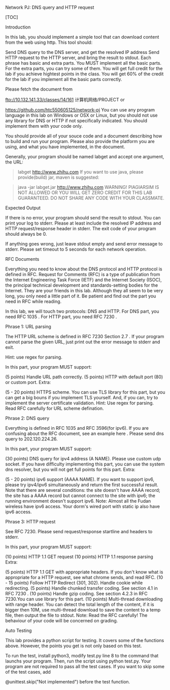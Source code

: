 Network PJ: DNS query and HTTP request

[TOC]

Introduction

In this lab, you should implement a simple tool that can download content from the web using http. This tool should:

Send DNS query to the DNS server, and get the resolved IP address
Send HTTP request to the HTTP server, and bring the result to stdout.
Each phrase has basic and extra parts. You MUST implement all the basic parts. For the extra parts, you can try some of them. You will get full credit for the lab if you achieve hightest points in the class. You will get 60% of the credit for the lab if you implement all the basic parts correctly.

Please fetch the document from

ftp://10.132.141.33/classes/14/161 计算机网络/PROJECT
or

https://github.com/htc550605125/network-pj
You can use any program language in this lab on Windows or OSX or Linux, but you should not use any library for DNS or HTTP if not specifically indicated. You should implement them with your code only.

You should provide all of your souce code and a document describing how to build and run your program. Please also provide the platform you are using, and what you have implemented, in the document.

Generally, your program should be named labget and accept one argument, the URL:

> labget http://www.zhihu.com
If you want to use java, please provide(build) jar, maven is suggested:

> java -jar labget.jar http://www.zhihu.com
WARNING! PlAGIARSIM IS NOT ALLOWED OR YOU WILL GET ZERO CREDIT FOR THIS LAB GUARANTEED. DO NOT SHARE ANY CODE WITH YOUR CLASSMATE.

Expected Output

If there is no error, your program should send the result to stdout. You can print your log to stderr. Please at least include the resolved IP address and HTTP request/response header in stderr. The exit code of your program should always be 0.

If anything goes wrong, just leave stdout empty and send error message to stderr. Please set timeout to 5 seconds for each network operation.

RFC Documents

Everything you need to know about the DNS protocol and HTTP protocol is defined in RFC. Request for Comments (RFC) is a type of publication from the Internet Engineering Task Force (IETF) and the Internet Society (ISOC), the principal technical development and standards-setting bodies for the Internet. They are your friends in this lab. Although they all seem to be very long, you only need a little part of it. Be patient and find out the part you need in RFC while reading.

In this lab, we will touch two protocols: DNS and HTTP. For DNS part, you need RFC 1035 . For HTTP part, you need RFC 7230 .

Phrase 1: URL parsing

The HTTP URL scheme is defined in RFC 7230 Section 2.7 . If your program cannot parse the given URL, just print out the error message to stderr and exit.

Hint: use regex for parsing.

In this part, your program MUST support:

(5 points) Handle URL path correctly.
(5 points) HTTP with default port (80) or custom port.
Extra:

(5 - 20 points) HTTPS scheme. You can use TLS library for this part, but you can get a big bouns if you implement TLS yourself. And, if you can, try to implement the server certificate validation.
Hint: Use regex for parsing. Read RFC carefully for URL scheme defination.

Phrase 2: DNS query

Everything is defined in RFC 1035 and RFC 3596(for ipv6). If you are confusing about the RFC document, see an example here . Please send dns query to 202.120.224.26.

In this part, your program MUST support:

(30 points) DNS query for ipv4 address (A NAME). Please use custom udp socket. If you have difficulty implementing this part, you can use the system dns resolver, but you will not get full points for this part.
Extra:

(5 - 20 points) ipv6 support (AAAA NAME). If you want to support ipv6, please try ipv4/ipv6 simultaneously and return the first successful result. Note that there are several conditions: the site doesn't have AAAA record; the site has a AAAA record but cannot connect to the site with ipv6; the running environment doesn't support ipv6.
Note: Almost all the Fudan wireless have ipv6 access. Your dorm's wired port with static ip also have ipv6 access.

Phrase 3: HTTP request

See RFC 7230. Please send request/response startline and headers to stderr.

In this part, your program MUST support:

(10 points) HTTP 1.1 GET request
(10 points) HTTP 1.1 response parsing
Extra:

(5 points) HTTP 1.1 GET with appropriate headers. If you don't know what is appropriate for a HTTP request, see what chrome sends, and read RFC.
(10 - 15 points) Follow HTTP Redirect (301, 302). Handle cookie while redirecting.
(5 points) Handle chunked transfer coding. See section 4.1 in RFC 7230 .
(10 points) Handle gzip coding. See section 4.2.3 in RFC 7230.You can use library for this part.
(10 points) Multi-thread downloading with range header. You can detect the total length of the content, if it is bigger then 10M, use multi-thread download to save the content to a temp file, then output the file to stdout.
Note: Read the RFC carefully! The behaviour of your code will be concerned on grading.

Auto Testing

This lab provides a python script for testing. It covers some of the functions above. However, the points you get is not only based on this test.

To run the test, install python3, modify test.py line 8 to the command that launchs your program. Then, run the script using python test.py. Your program are not required to pass all the test cases. If you want to skip some of the test cases, add

@unittest.skip("Not implemented")
before the test function.

